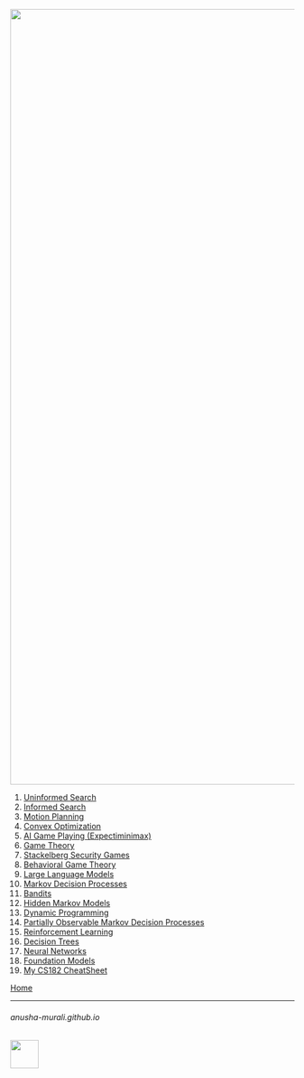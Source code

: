 
<p align="center">
<img width="1372" alt="cs124_title2" src="https://github.com/user-attachments/assets/1b41d6da-55f5-4a74-ab35-596e91535eaa" />
</p>

1. [Uninformed Search](./uninformed.md)
2. [Informed Search](./informed.md)
3. [Motion Planning](./motion.md)
4. [Convex Optimization](./convex.md)
5. [AI Game Playing (Expectiminimax)](./ai_game.md)
6. [Game Theory](./game.md)
7. [Stackelberg Security Games](./stackelberg.md)
8. [Behavioral Game Theory](./behavioral.md)
9. [Large Language Models](./llm.md)
10. [Markov Decision Processes](./markov.md)
11. [Bandits](./bandits.md)
12. [Hidden Markov Models](./hmm.md)
13. [Dynamic Programming](./dp.md)
14. [Partially Observable Markov Decision Processes](./pomdp.md)
15. [Reinforcement Learning](./reinforcement.md)
16. [Decision Trees](./decision_trees.md)
17. [Neural Networks](./neural_nets.md)
18. [Foundation Models](./fm.md)
19. [My CS182 CheatSheet](./cheatsheet.md)

<!---
1. [SQL Problems](./SQL/problems.md)
-->

[Home](./../index.md)

* * *
###### anusha-murali.github.io

<img src="https://github.com/anusha-murali/anusha-murali.github.io/assets/111596338/639243aa-2857-4595-a65a-7852762bb002" width="50" height="50"/>
